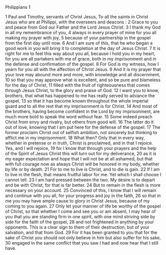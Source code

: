 Philippians 1

1	Paul and Timothy, servants of Christ Jesus, To all the saints in Christ Jesus who are at Philippi, with the overseers and deacons :
2	Grace to you and peace from God our Father and the Lord Jesus Christ.
3	I thank my God in all my remembrance of you,
4	always in every prayer of mine for you all making my prayer with joy,
5	because of your partnership in the gospel from the first day until now.
6	And I am sure of this, that he who began a good work in you will bring it to completion at the day of Jesus Christ.
7	It is right for me to feel this way about you all, because I hold you in my heart, for you are all partakers with me of grace, both in my imprisonment and in the defense and confirmation of the gospel.
8	For God is my witness, how I yearn for you all with the affection of Christ Jesus.
9	And it is my prayer that your love may abound more and more, with knowledge and all discernment,
10	so that you may approve what is excellent, and so be pure and blameless for the day of Christ,
11	filled with the fruit of righteousness that comes through Jesus Christ, to the glory and praise of God.
12	I want you to know, brothers, that what has happened to me has really served to advance the gospel,
13	so that it has become known throughout the whole imperial guard and to all the rest that my imprisonment is for Christ.
14	And most of the brothers, having become confident in the Lord by my imprisonment, are much more bold to speak the word without fear.
15	Some indeed preach Christ from envy and rivalry, but others from good will.
16	The latter do it out of love, knowing that I am put here for the defense of the gospel.
17	The former proclaim Christ out of selfish ambition, not sincerely but thinking to afflict me in my imprisonment.
18	What then? Only that in every way, whether in pretense or in truth, Christ is proclaimed, and in that I rejoice. Yes, and I will rejoice,
19	for I know that through your prayers and the help of the Spirit of Jesus Christ this will turn out for my deliverance,
20	as it is my eager expectation and hope that I will not be at all ashamed, but that with full courage now as always Christ will be honored in my body, whether by life or by death.
21	For to me to live is Christ, and to die is gain.
22	If I am to live in the flesh, that means fruitful labor for me. Yet which I shall choose I cannot tell.
23	I am hard pressed between the two. My desire is to depart and be with Christ, for that is far better.
24	But to remain in the flesh is more necessary on your account.
25	Convinced of this, I know that I will remain and continue with you all, for your progress and joy in the faith,
26	so that in me you may have ample cause to glory in Christ Jesus, because of my coming to you again.
27	Only let your manner of life be worthy of the gospel of Christ, so that whether I come and see you or am absent, I may hear of you that you are standing firm in one spirit, with one mind striving side by side for the faith of the gospel,
28	and not frightened in anything by your opponents. This is a clear sign to them of their destruction, but of your salvation, and that from God.
29	For it has been granted to you that for the sake of Christ you should not only believe in him but also suffer for his sake,
30	engaged in the same conflict that you saw I had and now hear that I still have.

